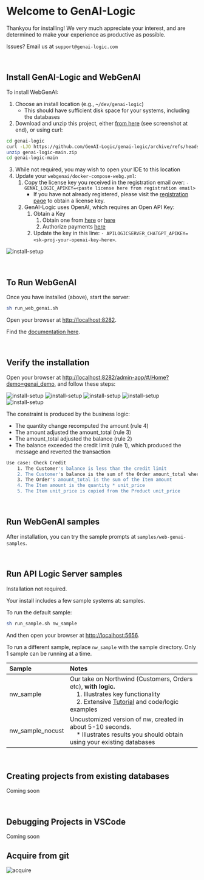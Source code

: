 # Welcome to GenAI-Logic

Thankyou for installing!  We very much appreciate your interest, and are determined to make your experience as productive as possible.

Issues?  Email us at `support@genai-logic.com`

&nbsp;

## Install GenAI-Logic and WebGenAI

To install WebGenAI:
1. Choose an install location (e.g., `~/dev/genai-logic`)
    * This should have sufficient disk space for your systems, including the databases
2. Download and unzip this project, either [from here](https://github.com/GenAI-Logic/genai_logic) (see screenshot at end), or using curl:
```bash
cd genai-logic
curl -LJO https://github.com/GenAI-Logic/genai-logic/archive/refs/heads/main.zip
unzip genai-logic-main.zip
cd genai-logic-main
```
3. While not required, you may wish to open your IDE to this location
4. Update your `webgenai/docker-compose-webg.yml`:
    1. Copy the license key you received in the registration email over: `- GENAI_LOGIC_APIKEY=<paste license here from registration email>`
        * If you have not already registered, please visit the [registration page](http://registration-genailogic.com/registration.html) to obtain a license key.
    5. GenAI-Logic uses OpenAI, which requires an Open API Key:
        1. Obtain a Key
            1. Obtain one from [here](https://platform.openai.com/account/api-keys) or [here](https://platform.openai.com/api-keys)
            2. Authorize payments [here](https://platform.openai.com/settings/organization/billing/overview)
        2. Update the key in this line: `- APILOGICSERVER_CHATGPT_APIKEY=<sk-proj-your-openai-key-here>`.

![install-setup](webgenai/images/install-setup.png)

&nbsp;

## To Run WebGenAI

Once you have installed (above), start the server:

```bash
sh run_web_genai.sh
```

Open your browser at [http://localhost:8282](http://localhost:8282).

Find the [documentation here](https://apilogicserver.github.io/Docs/WebGenAI/).

&nbsp;

## Verify the installation

Open your browser at [http://localhost:8282/admin-app/#/Home?demo=genai_demo](http://localhost:8282/admin-app/#/Home?demo=genai_demo), and follow these steps:

![install-setup](./webgenai/images/1-create-demo.png)
![install-setup](./webgenai/images/2-open-app.png)
![install-setup](./webgenai/images/3-landing-page.png)
![install-setup](./webgenai/images/4-customer.png)
![install-setup](./webgenai/images/5-item-upd.png)

The constraint is produced by the business logic:
* The quantity change recomputed the amount (rule 4)
* The amount adjusted the amount_total (rule 3)
* The amount_total adjusted the balance (rule 2)
* The balance exceeded the credit limit (rule 1), which produced the message and reverted the transaction

```bash
Use case: Check Credit    
    1. The Customer's balance is less than the credit limit
    2. The Customer's balance is the sum of the Order amount_total where date_shipped is null
    3. The Order's amount_total is the sum of the Item amount
    4. The Item amount is the quantity * unit_price
    5. The Item unit_price is copied from the Product unit_price
```

&nbsp;

## Run WebGenAI samples

After installation, you can try the sample prompts at `samples/web-genai-samples`.

&nbsp;

## Run API Logic Server samples 

Installation not required.

Your install includes a few sample systems at: samples.

To run the default sample:

```bash
sh run_sample.sh nw_sample
```

And then open your browser at [http://localhost:5656](http://localhost:5656).

To run a different sample, replace `nw_sample` with the sample directory.  Only 1 sample can be running at a time.

| Sample | Notes   |
| :------------- | :------------- |
| nw_sample | Our take on Northwind (Customers, Orders etc), **with logic.**<br>&nbsp;&nbsp;&nbsp;&nbsp;1. Illustrates key functionality<br>&nbsp;&nbsp;&nbsp;&nbsp;2. Extensive [Tutorial](https://apilogicserver.github.io/Docs/Tutorial/) and code/logic examples |
| nw_sample_nocust | Uncustomized version of nw, created in about 5-10 seconds.<br>&nbsp;&nbsp;&nbsp;&nbsp;* Illustrates results you should obtain using your existing databases |

&nbsp;

## Creating projects from existing databases

Coming soon

&nbsp;

## Debugging Projects in VSCode

Coming soon

## Acquire from git

![acquire](webgenai/webg_config/acquire.png)
